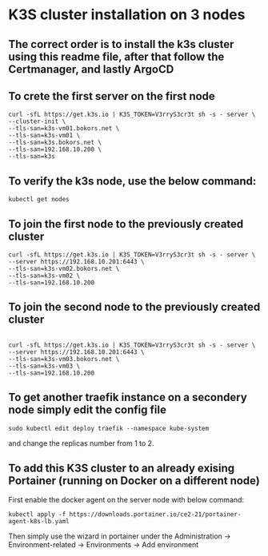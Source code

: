 # K3S cluster installation on 3 nodes

## The correct order is to install the k3s cluster using this readme file, after that follow the Certmanager, and lastly ArgoCD 

## To crete the first server on the first node
```
curl -sfL https://get.k3s.io | K3S_TOKEN=V3rryS3cr3t sh -s - server \
--cluster-init \
--tls-san=k3s-vm01.bokors.net \
--tls-san=k3s-vm01 \
--tls-san=k3s.bokors.net \
--tls-san=192.168.10.200 \
--tls-san=k3s
```

## To verify the k3s node, use the below command:

`kubectl get nodes`

## To join the first node to the previously created cluster
```
curl -sfL https://get.k3s.io | K3S_TOKEN=V3rryS3cr3t sh -s - server \
--server https://192.168.10.201:6443 \
--tls-san=k3s-vm02.bokors.net \
--tls-san=k3s-vm02 \
--tls-san=192.168.10.200

```

## To join the second node to the previously created cluster
```

curl -sfL https://get.k3s.io | K3S_TOKEN=V3rryS3cr3t sh -s - server \
--server https://192.168.10.201:6443 \
--tls-san=k3s-vm03.bokors.net \
--tls-san=k3s-vm03 \
--tls-san=192.168.10.200

```
## To get another traefik instance on a secondery node simply edit the config file

`sudo kubectl edit deploy traefik --namespace kube-system`  

and change the replicas number from 1 to 2.

## To add this K3S cluster to an already exising Portainer (running on Docker on a different node)

First enable the docker agent on the server node with below command:
``` 
kubectl apply -f https://downloads.portainer.io/ce2-21/portainer-agent-k8s-lb.yaml
```

Then simply use the wizard in portainer under the Administration \-> Environment-related \-> Environments \-> Add environment
